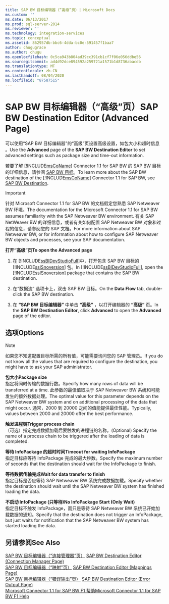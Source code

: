 ```yaml
---
title: SAP BW 目标编辑器（“高级”页）| Microsoft Docs
ms.custom: ''
ms.date: 06/13/2017
ms.prod: sql-server-2014
ms.reviewer: ''
ms.technology: integration-services
ms.topic: conceptual
ms.assetid: 862957db-bbc6-4dda-bc0e-591457f1baa7
author: chugugrace
ms.author: chugu
ms.openlocfilehash: 0c5ca943b804ad39cc391cb1cf7f06e056ddbe56
ms.sourcegitcommit: ad4d92dce894592a259721a1571b1d8736abacdb
ms.translationtype: MT
ms.contentlocale: zh-CN
ms.lasthandoff: 08/04/2020
ms.locfileid: "87587515"
---
```

# <a name="sap-bw-destination-editor-advanced-page"></a><span data-ttu-id="376d1-102">SAP BW 目标编辑器（“高级”页）</span><span class="sxs-lookup"><span data-stu-id="376d1-102">SAP BW Destination Editor (Advanced Page)</span></span>
  <span data-ttu-id="376d1-103">可以使用“SAP BW 目标编辑器”的“高级”页设置高级设置，如包大小和超时信息   。</span><span class="sxs-lookup"><span data-stu-id="376d1-103">Use the **Advanced** page of the **SAP BW Destination Editor** to set advanced settings such as package size and time-out information.</span></span>  
  
 <span data-ttu-id="376d1-104">若要了解 [!INCLUDE[msCoName](../../includes/msconame-md.md)] Connector 1.1 for SAP BW 的 SAP BW 目标的详细信息，请参阅 [SAP BW 目标](sap-bw-destination.md)。</span><span class="sxs-lookup"><span data-stu-id="376d1-104">To learn more about the SAP BW destination of the [!INCLUDE[msCoName](../../includes/msconame-md.md)] Connector 1.1 for SAP BW, see [SAP BW Destination](sap-bw-destination.md).</span></span>  
  
> [!IMPORTANT]  
>  <span data-ttu-id="376d1-105">针对 Microsoft Connector 1.1 for SAP BW 的文档假定您熟悉 SAP Netweaver BW 环境。</span><span class="sxs-lookup"><span data-stu-id="376d1-105">The documentation for the Microsoft Connector 1.1 for SAP BW assumes familiarity with the SAP Netweaver BW environment.</span></span> <span data-ttu-id="376d1-106">有关 SAP NetWeaver BW 的详细信息，或者有关如何配置 SAP Netweaver BW 对象和过程的信息，请参阅您的 SAP 文档。</span><span class="sxs-lookup"><span data-stu-id="376d1-106">For more information about SAP Netweaver BW, or for information about how to configure SAP Netweaver BW objects and processes, see your SAP documentation.</span></span>  
  
 <span data-ttu-id="376d1-107">**打开“高级”页**</span><span class="sxs-lookup"><span data-stu-id="376d1-107">**To open the Advanced page**</span></span>  
  
1.  <span data-ttu-id="376d1-108">在 [!INCLUDE[ssBIDevStudioFull](../../includes/ssbidevstudiofull-md.md)]中，打开包含 SAP BW 目标的 [!INCLUDE[ssISnoversion](../../includes/ssisnoversion-md.md)] 包。</span><span class="sxs-lookup"><span data-stu-id="376d1-108">In [!INCLUDE[ssBIDevStudioFull](../../includes/ssbidevstudiofull-md.md)], open the [!INCLUDE[ssISnoversion](../../includes/ssisnoversion-md.md)] package that contains the SAP BW destination.</span></span>  
  
2.  <span data-ttu-id="376d1-109">在“数据流”  选项卡上，双击 SAP BW 目标。</span><span class="sxs-lookup"><span data-stu-id="376d1-109">On the **Data Flow** tab, double-click the SAP BW destination.</span></span>  
  
3.  <span data-ttu-id="376d1-110">在 **“SAP BW 目标编辑器”** 中单击 **“高级”** ，以打开编辑器的 **“高级”** 页。</span><span class="sxs-lookup"><span data-stu-id="376d1-110">In the **SAP BW Destination Editor**, click **Advanced** to open the **Advanced** page of the editor.</span></span>  
  
## <a name="options"></a><span data-ttu-id="376d1-111">选项</span><span class="sxs-lookup"><span data-stu-id="376d1-111">Options</span></span>  
  
> [!NOTE]  
>  <span data-ttu-id="376d1-112">如果您不知道配置目标所需的所有值，可能需要询问您的 SAP 管理员。</span><span class="sxs-lookup"><span data-stu-id="376d1-112">If you do not know all the values that are required to configure the destination, you might have to ask your SAP administrator.</span></span>  
  
 <span data-ttu-id="376d1-113">**包大小**</span><span class="sxs-lookup"><span data-stu-id="376d1-113">**Package size**</span></span>  
 <span data-ttu-id="376d1-114">指定将同时传输的数据行数。</span><span class="sxs-lookup"><span data-stu-id="376d1-114">Specify how many rows of data will be transferred at a time.</span></span> <span data-ttu-id="376d1-115">此参数的最佳值取决于 SAP Netweaver BW 系统和可能发生的额外数据处理。</span><span class="sxs-lookup"><span data-stu-id="376d1-115">The optimal value for this parameter depends on the SAP Netweaver BW system and on additional processing of the data that might occur.</span></span> <span data-ttu-id="376d1-116">通常，2000 到 20000 之间的值能提供最佳性能。</span><span class="sxs-lookup"><span data-stu-id="376d1-116">Typically, values between 2000 and 20000 offer the best performance.</span></span>  
  
 <span data-ttu-id="376d1-117">**触发进程链**</span><span class="sxs-lookup"><span data-stu-id="376d1-117">**Trigger process chain**</span></span>  
 <span data-ttu-id="376d1-118">（可选）指定完成数据加载后要触发的进程链的名称。</span><span class="sxs-lookup"><span data-stu-id="376d1-118">(Optional) Specify the name of a process chain to be triggered after the loading of data is completed.</span></span>  
  
 <span data-ttu-id="376d1-119">**等待 InfoPackage 的超时时间**</span><span class="sxs-lookup"><span data-stu-id="376d1-119">**Timeout for waiting InfoPackage**</span></span>  
 <span data-ttu-id="376d1-120">指定目标应等待 InfoPackage 完成的最大秒数。</span><span class="sxs-lookup"><span data-stu-id="376d1-120">Specify the maximum number of seconds that the destination should wait for the InfoPackage to finish.</span></span>  
  
 <span data-ttu-id="376d1-121">**等待数据传输完成**</span><span class="sxs-lookup"><span data-stu-id="376d1-121">**Wait for data transfer to finish**</span></span>  
 <span data-ttu-id="376d1-122">指定目标是否应等待 SAP Netweaver BW 系统完成数据加载。</span><span class="sxs-lookup"><span data-stu-id="376d1-122">Specify whether the destination should wait until the SAP Netweaver BW system has finished loading the data.</span></span>  
  
 <span data-ttu-id="376d1-123">**不启动 InfoPackage (只等待)**</span><span class="sxs-lookup"><span data-stu-id="376d1-123">**No InfoPackage Start (Only Wait)**</span></span>  
 <span data-ttu-id="376d1-124">指定目标不触发 InfoPackage，而只是等待 SAP Netweaver BW 系统已开始加载数据的通知。</span><span class="sxs-lookup"><span data-stu-id="376d1-124">Specify that the destination does not trigger an InfoPackage, but just waits for notification that the SAP Netweaver BW system has started loading the data.</span></span>  
  
## <a name="see-also"></a><span data-ttu-id="376d1-125">另请参阅</span><span class="sxs-lookup"><span data-stu-id="376d1-125">See Also</span></span>  
 <span data-ttu-id="376d1-126">[SAP BW 目标编辑器（“连接管理器”页）](sap-bw-destination-editor-connection-manager-page.md) </span><span class="sxs-lookup"><span data-stu-id="376d1-126">[SAP BW Destination Editor &#40;Connection Manager Page&#41;](sap-bw-destination-editor-connection-manager-page.md) </span></span>  
 <span data-ttu-id="376d1-127">[SAP BW 目标编辑器（“映射”页）](sap-bw-destination-editor-mappings-page.md) </span><span class="sxs-lookup"><span data-stu-id="376d1-127">[SAP BW Destination Editor &#40;Mappings Page&#41;](sap-bw-destination-editor-mappings-page.md) </span></span>  
 <span data-ttu-id="376d1-128">[SAP BW 目标编辑器（“错误输出”页）](sap-bw-destination-editor-error-output-page.md) </span><span class="sxs-lookup"><span data-stu-id="376d1-128">[SAP BW Destination Editor &#40;Error Output Page&#41;](sap-bw-destination-editor-error-output-page.md) </span></span>  
 [<span data-ttu-id="376d1-129">Microsoft Connector 1.1 for SAP BW F1 帮助</span><span class="sxs-lookup"><span data-stu-id="376d1-129">Microsoft Connector 1.1 for SAP BW F1 Help</span></span>](../microsoft-connector-for-sap-bw-f1-help.md)  
  
  
